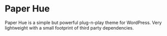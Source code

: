 # Paper Hue
 Paper Hue is a simple but powerful plug-n-play theme for WordPress. Very lightweight with a small footprint of third party dependencies.